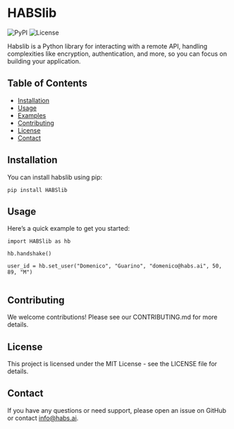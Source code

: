 # HABSlib

![PyPI](https://pypi.org/project/HABSlib/)
![License](https://pypi.org/project/HABSlib/)

Habslib is a Python library for interacting with a remote API, handling complexities like encryption, authentication, and more, so you can focus on building your application.

## Table of Contents

- [Installation](#installation)
- [Usage](#usage)
- [Examples](#examples)
- [Contributing](#contributing)
- [License](#license)
- [Contact](#contact)

## Installation

You can install habslib using pip:

```
pip install HABSlib
```

## Usage

Here’s a quick example to get you started:

```
import HABSlib as hb

hb.handshake()

user_id = hb.set_user("Domenico", "Guarino", "domenico@habs.ai", 50, 89, "M")


```

## Contributing

We welcome contributions! Please see our CONTRIBUTING.md for more details.

## License

This project is licensed under the MIT License - see the LICENSE file for details.

## Contact

If you have any questions or need support, please open an issue on GitHub or contact info@habs.ai.
